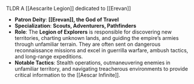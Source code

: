 TLDR
A [[Aescarite Legion]] dedicated to [[Erevan]]
- **Patron Deity**: **[[Erevan]], the God of Travel**
- **Specialization**: **Scouts, Adventurers, Pathfinders**
- **Role**: The **Legion of Explorers** is responsible for discovering new territories, charting unknown lands, and guiding the empire’s armies through unfamiliar terrain. They are often sent on dangerous reconnaissance missions and excel in guerrilla warfare, ambush tactics, and long-range expeditions.
- **Notable Tactics**: Stealth operations, outmaneuvering enemies in unfamiliar territory, and navigating treacherous environments to provide critical information to the [[Aescar Infinite]].